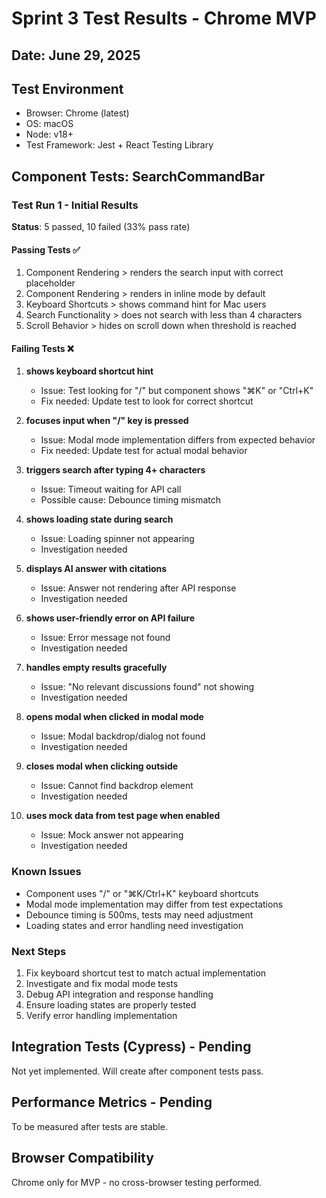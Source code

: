 # Sprint 3 Test Results - Chrome MVP

## Date: June 29, 2025

## Test Environment
- Browser: Chrome (latest)
- OS: macOS
- Node: v18+
- Test Framework: Jest + React Testing Library

## Component Tests: SearchCommandBar

### Test Run 1 - Initial Results

**Status**: 5 passed, 10 failed (33% pass rate)

#### Passing Tests ✅
1. Component Rendering > renders the search input with correct placeholder
2. Component Rendering > renders in inline mode by default  
3. Keyboard Shortcuts > shows command hint for Mac users
4. Search Functionality > does not search with less than 4 characters
5. Scroll Behavior > hides on scroll down when threshold is reached

#### Failing Tests ❌
1. **shows keyboard shortcut hint**
   - Issue: Test looking for "/" but component shows "⌘K" or "Ctrl+K"
   - Fix needed: Update test to look for correct shortcut

2. **focuses input when "/" key is pressed**
   - Issue: Modal mode implementation differs from expected behavior
   - Fix needed: Update test for actual modal behavior

3. **triggers search after typing 4+ characters**
   - Issue: Timeout waiting for API call
   - Possible cause: Debounce timing mismatch

4. **shows loading state during search**
   - Issue: Loading spinner not appearing
   - Investigation needed

5. **displays AI answer with citations**
   - Issue: Answer not rendering after API response
   - Investigation needed

6. **shows user-friendly error on API failure**
   - Issue: Error message not found
   - Investigation needed

7. **handles empty results gracefully**
   - Issue: "No relevant discussions found" not showing
   - Investigation needed

8. **opens modal when clicked in modal mode**
   - Issue: Modal backdrop/dialog not found
   - Investigation needed

9. **closes modal when clicking outside**
   - Issue: Cannot find backdrop element
   - Investigation needed

10. **uses mock data from test page when enabled**
    - Issue: Mock answer not appearing
    - Investigation needed

### Known Issues
- Component uses "/" or "⌘K/Ctrl+K" keyboard shortcuts
- Modal mode implementation may differ from test expectations
- Debounce timing is 500ms, tests may need adjustment
- Loading states and error handling need investigation

### Next Steps
1. Fix keyboard shortcut test to match actual implementation
2. Investigate and fix modal mode tests
3. Debug API integration and response handling
4. Ensure loading states are properly tested
5. Verify error handling implementation

## Integration Tests (Cypress) - Pending

Not yet implemented. Will create after component tests pass.

## Performance Metrics - Pending

To be measured after tests are stable.

## Browser Compatibility

Chrome only for MVP - no cross-browser testing performed.